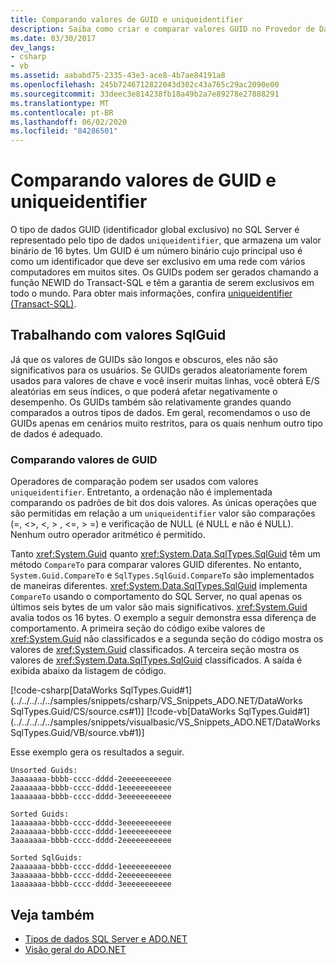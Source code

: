 ```yaml
---
title: Comparando valores de GUID e uniqueidentifier
description: Saiba como criar e comparar valores GUID no Provedor de Dados de .NET Framework para SQL Server, que são representados pelo tipo de dados uniqueidentifier.
ms.date: 03/30/2017
dev_langs:
- csharp
- vb
ms.assetid: aababd75-2335-43e3-ace8-4b7ae84191a8
ms.openlocfilehash: 245b7246712822043d302c43a765c29ac2090e00
ms.sourcegitcommit: 33deec3e814238fb18a49b2a7e89278e27888291
ms.translationtype: MT
ms.contentlocale: pt-BR
ms.lasthandoff: 06/02/2020
ms.locfileid: "84286501"
---
```

# <a name="comparing-guid-and-uniqueidentifier-values"></a>Comparando valores de GUID e uniqueidentifier
O tipo de dados GUID (identificador global exclusivo) no SQL Server é representado pelo tipo de dados `uniqueidentifier`, que armazena um valor binário de 16 bytes. Um GUID é um número binário cujo principal uso é como um identificador que deve ser exclusivo em uma rede com vários computadores em muitos sites. Os GUIDs podem ser gerados chamando a função NEWID do Transact-SQL e têm a garantia de serem exclusivos em todo o mundo. Para obter mais informações, confira [uniqueidentifier (Transact-SQL)](/sql/t-sql/data-types/uniqueidentifier-transact-sql).  
  
## <a name="working-with-sqlguid-values"></a>Trabalhando com valores SqlGuid  
 Já que os valores de GUIDs são longos e obscuros, eles não são significativos para os usuários. Se GUIDs gerados aleatoriamente forem usados para valores de chave e você inserir muitas linhas, você obterá E/S aleatórias em seus índices, o que poderá afetar negativamente o desempenho. Os GUIDs também são relativamente grandes quando comparados a outros tipos de dados. Em geral, recomendamos o uso de GUIDs apenas em cenários muito restritos, para os quais nenhum outro tipo de dados é adequado.  
  
### <a name="comparing-guid-values"></a>Comparando valores de GUID  
 Operadores de comparação podem ser usados com valores `uniqueidentifier`. Entretanto, a ordenação não é implementada comparando os padrões de bit dos dois valores. As únicas operações que são permitidas em relação a um `uniqueidentifier` valor são comparações (=,  <>, \<, > , \<=, > =) e verificação de NULL (é NULL e não é NULL). Nenhum outro operador aritmético é permitido.  
  
 Tanto <xref:System.Guid> quanto <xref:System.Data.SqlTypes.SqlGuid> têm um método `CompareTo` para comparar valores GUID diferentes. No entanto, `System.Guid.CompareTo` e `SqlTypes.SqlGuid.CompareTo` são implementados de maneiras diferentes. <xref:System.Data.SqlTypes.SqlGuid> implementa `CompareTo` usando o comportamento do SQL Server, no qual apenas os últimos seis bytes de um valor são mais significativos. <xref:System.Guid> avalia todos os 16 bytes. O exemplo a seguir demonstra essa diferença de comportamento. A primeira seção do código exibe valores de <xref:System.Guid> não classificados e a segunda seção do código mostra os valores de <xref:System.Guid> classificados. A terceira seção mostra os valores de <xref:System.Data.SqlTypes.SqlGuid> classificados. A saída é exibida abaixo da listagem de código.  
  
 [!code-csharp[DataWorks SqlTypes.Guid#1](../../../../../samples/snippets/csharp/VS_Snippets_ADO.NET/DataWorks SqlTypes.Guid/CS/source.cs#1)]
 [!code-vb[DataWorks SqlTypes.Guid#1](../../../../../samples/snippets/visualbasic/VS_Snippets_ADO.NET/DataWorks SqlTypes.Guid/VB/source.vb#1)]  
  
 Esse exemplo gera os resultados a seguir.  
  
```output  
Unsorted Guids:  
3aaaaaaa-bbbb-cccc-dddd-2eeeeeeeeeee  
2aaaaaaa-bbbb-cccc-dddd-1eeeeeeeeeee  
1aaaaaaa-bbbb-cccc-dddd-3eeeeeeeeeee  
  
Sorted Guids:  
1aaaaaaa-bbbb-cccc-dddd-3eeeeeeeeeee  
2aaaaaaa-bbbb-cccc-dddd-1eeeeeeeeeee  
3aaaaaaa-bbbb-cccc-dddd-2eeeeeeeeeee  
  
Sorted SqlGuids:  
2aaaaaaa-bbbb-cccc-dddd-1eeeeeeeeeee  
3aaaaaaa-bbbb-cccc-dddd-2eeeeeeeeeee  
1aaaaaaa-bbbb-cccc-dddd-3eeeeeeeeeee  
```  
  
## <a name="see-also"></a>Veja também

- [Tipos de dados SQL Server e ADO.NET](sql-server-data-types.md)
- [Visão geral do ADO.NET](../ado-net-overview.md)
